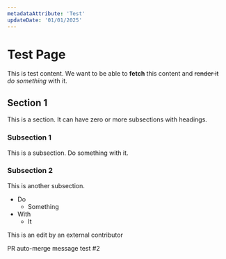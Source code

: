 ```yaml
---
metadataAttribute: 'Test'
updateDate: '01/01/2025'
---
```


# Test Page

This is test content. We want to be able to **fetch** this content and ~~render it~~ _do something_ with it.

## Section 1

This is a section. It can have zero or more subsections with headings.

### Subsection 1

This is a subsection. Do something with it.

### Subsection 2

This is another subsection.

- Do
  - Something
- With
  - It

This is an edit by an external contributor

PR auto-merge message test #2
